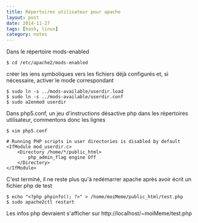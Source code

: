 ```yaml
---
title: Répertoires utilisateur pour apache
layout: post
date: 2014-11-27
tags: [bash, linux]
category: notes
---
```


Dans le répertoire mods-enabled

    $ cd /etc/apache2/mods-enabled

créer les iens symboliques vers les fichiers déjà configurés
et, si nécessaire, activer le mode correspondant

    $ sudo ln -s ../mods-available/userdir.load
    $ sudo ln -s ../mods-available/userdir.conf
    $ sudo a2enmod userdir

Dans php5.conf, un jeu d'instructions désactive php 
dans les répertoires utilisateur, commentons donc les lignes

    $ vim php5.conf

    # Running PHP scripts in user directories is disabled by default
    <IfModule mod_userdir.c>
        <Directory /home/*/public_html>
            php_admin_flag engine Off
        </Directory>
    </IfModule>

C'est terminé, il ne reste plus qu'à redémarrer apache après avoir écrit
un fichier php de test

    $ echo "<?php phpinfo(); ?>" > /home/moiMeme/public_html/test.php
    $ sudo apache2ctl restart

Les infos php devraient s'afficher sur
http://localhost/~moiMeme/test.php

